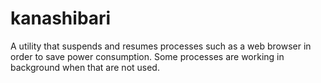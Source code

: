 kanashibari
===========

A utility that suspends and resumes processes such as a web browser
in order to save power consumption.
Some processes are working in background when that are not used.

